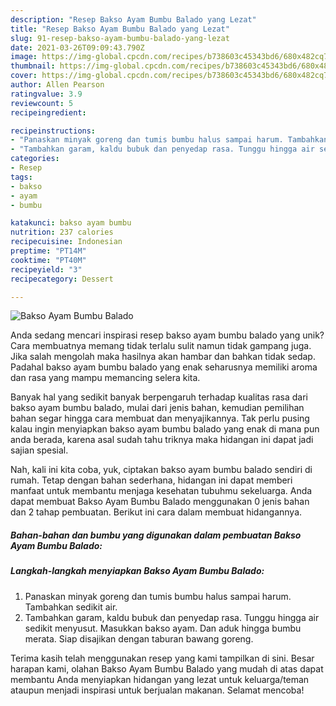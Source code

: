 ```yaml
---
description: "Resep Bakso Ayam Bumbu Balado yang Lezat"
title: "Resep Bakso Ayam Bumbu Balado yang Lezat"
slug: 91-resep-bakso-ayam-bumbu-balado-yang-lezat
date: 2021-03-26T09:09:43.790Z
image: https://img-global.cpcdn.com/recipes/b738603c45343bd6/680x482cq70/bakso-ayam-bumbu-balado-foto-resep-utama.jpg
thumbnail: https://img-global.cpcdn.com/recipes/b738603c45343bd6/680x482cq70/bakso-ayam-bumbu-balado-foto-resep-utama.jpg
cover: https://img-global.cpcdn.com/recipes/b738603c45343bd6/680x482cq70/bakso-ayam-bumbu-balado-foto-resep-utama.jpg
author: Allen Pearson
ratingvalue: 3.9
reviewcount: 5
recipeingredient:

recipeinstructions:
- "Panaskan minyak goreng dan tumis bumbu halus sampai harum. Tambahkan sedikit air."
- "Tambahkan garam, kaldu bubuk dan penyedap rasa. Tunggu hingga air sedikit menyusut. Masukkan bakso ayam. Dan aduk hingga bumbu merata. Siap disajikan dengan taburan bawang goreng."
categories:
- Resep
tags:
- bakso
- ayam
- bumbu

katakunci: bakso ayam bumbu 
nutrition: 237 calories
recipecuisine: Indonesian
preptime: "PT14M"
cooktime: "PT40M"
recipeyield: "3"
recipecategory: Dessert

---
```



![Bakso Ayam Bumbu Balado](https://img-global.cpcdn.com/recipes/b738603c45343bd6/680x482cq70/bakso-ayam-bumbu-balado-foto-resep-utama.jpg)

Anda sedang mencari inspirasi resep bakso ayam bumbu balado yang unik? Cara membuatnya memang tidak terlalu sulit namun tidak gampang juga. Jika salah mengolah maka hasilnya akan hambar dan bahkan tidak sedap. Padahal bakso ayam bumbu balado yang enak seharusnya memiliki aroma dan rasa yang mampu memancing selera kita.



Banyak hal yang sedikit banyak berpengaruh terhadap kualitas rasa dari bakso ayam bumbu balado, mulai dari jenis bahan, kemudian pemilihan bahan segar hingga cara membuat dan menyajikannya. Tak perlu pusing kalau ingin menyiapkan bakso ayam bumbu balado yang enak di mana pun anda berada, karena asal sudah tahu triknya maka hidangan ini dapat jadi sajian spesial.


Nah, kali ini kita coba, yuk, ciptakan bakso ayam bumbu balado sendiri di rumah. Tetap dengan bahan sederhana, hidangan ini dapat memberi manfaat untuk membantu menjaga kesehatan tubuhmu sekeluarga. Anda dapat membuat Bakso Ayam Bumbu Balado menggunakan 0 jenis bahan dan 2 tahap pembuatan. Berikut ini cara dalam membuat hidangannya.

<!--inarticleads1-->

##### Bahan-bahan dan bumbu yang digunakan dalam pembuatan Bakso Ayam Bumbu Balado:





<!--inarticleads2-->

##### Langkah-langkah menyiapkan Bakso Ayam Bumbu Balado:

1. Panaskan minyak goreng dan tumis bumbu halus sampai harum. Tambahkan sedikit air.
1. Tambahkan garam, kaldu bubuk dan penyedap rasa. Tunggu hingga air sedikit menyusut. Masukkan bakso ayam. Dan aduk hingga bumbu merata. Siap disajikan dengan taburan bawang goreng.




Terima kasih telah menggunakan resep yang kami tampilkan di sini. Besar harapan kami, olahan Bakso Ayam Bumbu Balado yang mudah di atas dapat membantu Anda menyiapkan hidangan yang lezat untuk keluarga/teman ataupun menjadi inspirasi untuk berjualan makanan. Selamat mencoba!
